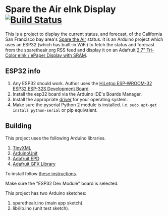 # Spare the Air eInk Display [![Build Status](https://travis-ci.com/cmumford/sparetheair.svg?branch=master)](https://travis-ci.com/cmumford/sparetheair)

This is a project to display the current status, and forecast,
of the California San Francisco bay area's
[Spare the Air](http://www.sparetheair.org/) status. It is an Arduino project
which uses an ESP32 (which has built-in WiFi) to fetch the status and forecast
from the sparetheair.org RSS feed and display it on an
Adafruit [2.7" Tri-Color eInk / ePaper Display with SRAM](https://www.adafruit.com/product/4098).

## ESP32 info

1. Any ESP32 should work. Author uses the
   [HiLetgo ESP-WROOM-32 ESP32 ESP-32S Development Board](https://smile.amazon.com/dp/B0718T232Z/ref=cm_sw_em_r_mt_dp_U_NaB0DbY3RFH7X).
2. Install the esp32 board via the Arduino IDE's Boards Manager.
3. Install the appropriate [driver](https://www.silabs.com/products/development-tools/software/usb-to-uart-bridge-vcp-drivers)
   for your operating system.
4. Make sure the pyserial Python 2 module is installed. i.e. `sudo apt-get install python-serial`
   or pip equivalent.

## Building

This project uses the following Arduino libraries.

1. [TinyXML](https://github.com/adafruit/TinyXML)
2. [ArduinoUnit](https://github.com/mmurdoch/arduinounit)
3. [Adafruit EPD](https://github.com/adafruit/Adafruit_EPD)
4. [Adafruit GFX Library](https://github.com/adafruit/Adafruit-GFX-Library)

To install follow [these instructions](https://www.arduino.cc/en/guide/libraries).

Make sure the "ESP32 Dev Module" board is selected.

This project has two Arduino sketches:

1. sparetheair.ino (main app sketch).
2. lib/lib.ino (unit test sketch).
